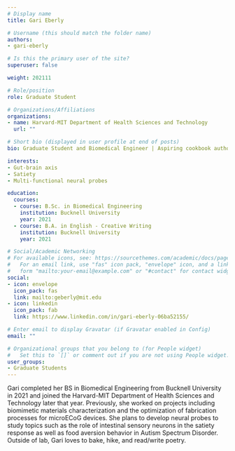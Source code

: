 ```yaml
---
# Display name
title: Gari Eberly

# Username (this should match the folder name)
authors:
- gari-eberly

# Is this the primary user of the site?
superuser: false

weight: 202111

# Role/position
role: Graduate Student

# Organizations/Affiliations
organizations:
- name: Harvard-MIT Department of Health Sciences and Technology
  url: ""

# Short bio (displayed in user profile at end of posts)
bio: Graduate Student and Biomedical Engineer | Aspiring cookbook author

interests:
- Gut-brain axis
- Satiety
- Multi-functional neural probes

education:
  courses:
  - course: B.Sc. in Biomedical Engineering
    institution: Bucknell University
    year: 2021
  - course: B.A. in English - Creative Writing
    institution: Bucknell University
    year: 2021

# Social/Academic Networking
# For available icons, see: https://sourcethemes.com/academic/docs/page-builder/#icons
#   For an email link, use "fas" icon pack, "envelope" icon, and a link in the
#   form "mailto:your-email@example.com" or "#contact" for contact widget.
social:
- icon: envelope
  icon_pack: fas
  link: mailto:geberly@mit.edu
- icon: linkedin
  icon_pack: fab
  link: https://www.linkedin.com/in/gari-eberly-06ba52155/

# Enter email to display Gravatar (if Gravatar enabled in Config)
email: ""

# Organizational groups that you belong to (for People widget)
#   Set this to `[]` or comment out if you are not using People widget.
user_groups:
- Graduate Students
---
```


Gari completed her BS in Biomedical Engineering from Bucknell University in 2021 and joined the Harvard-MIT Department of Health Sciences and Technology later that year. Previously, she worked on projects including biomimetic materials characterization and the optimization of fabrication processes for microECoG devices. She plans to develop neural probes to study topics such as the role of intestinal sensory neurons in the satiety response as well as food aversion behavior in Autism Spectrum Disorder. Outside of lab, Gari loves to bake, hike, and read/write poetry.
